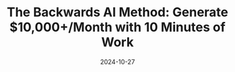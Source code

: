 ---
title: "The Backwards AI Method: Generate $10,000+/Month with 10 Minutes of Work"
date: 2024-10-27
layout: course
description: "Discover the counterintuitive AI method that's quietly generating over $10,000 per month. Learn why traditional AI content is dead and how to replace it with a surprising 10-minute method."
categories: ["Automation", "Prompt Engineering", "Video Marketing"]
duration: "16 minutes"
level: "Beginner"
tags: ["AI", "SEO", "YouTube", "Strategy", "Video Marketing", "Automation"]
thumbnail: "https://i.ytimg.com/vi/czjtDtUHhwM/sddefault.jpg"
videoId: "czjtDtUHhwM"
sections:
  - title: "🎥 Introduction: The Backwards AI Method"
    description: "Course overview, showcasing the success of the method and its counterintuitive approach. Introduction of the 10-minute method."
    timestamp: "00:00"
  - title: "📈 Why Traditional SEO is Dead & Video SEO Dominates"
    description: "Analysis of website vs. YouTube SEO performance, highlighting the superior reach and ranking potential of video content. Explanation of why video ranks better and is more effective."
    timestamp: "01:23"
  - title: "🚀 The 10-Minute Video SEO Process"
    description: "Step-by-step breakdown of creating high-ranking video content: keyword selection, 10-minute video recording, editing using Descript, automated thumbnail creation and title generation using GPT."
    timestamp: "05:00"
  - title: "✍️ From Video to Blog: Content Repurposing for Maximum Impact"
    description:  "Leveraging video transcripts to create high-converting blog posts. Utilizing Descript for efficient blog post generation and emphasizing the superiority of humanized content over AI-only content."
    timestamp: "08:25"
  - title: "🎉 Scaling Your Success:  A New Approach to SEO"
    description: "Comparison of traditional SEO vs. the backwards method, highlighting the speed and efficiency gains.  Multiple content asset creation from a single video;  emphasizing the importance of proactive social media integration."
    timestamp: "12:21"
  - title: "🎁  Bonus: Access Exclusive Resources & Coaching"
    description: "Promotional section offering access to additional resources, including the AI Success Lab,  SEO tools, coaching sessions, and the SEO Elite Circle."
    timestamp: "14:00"

---